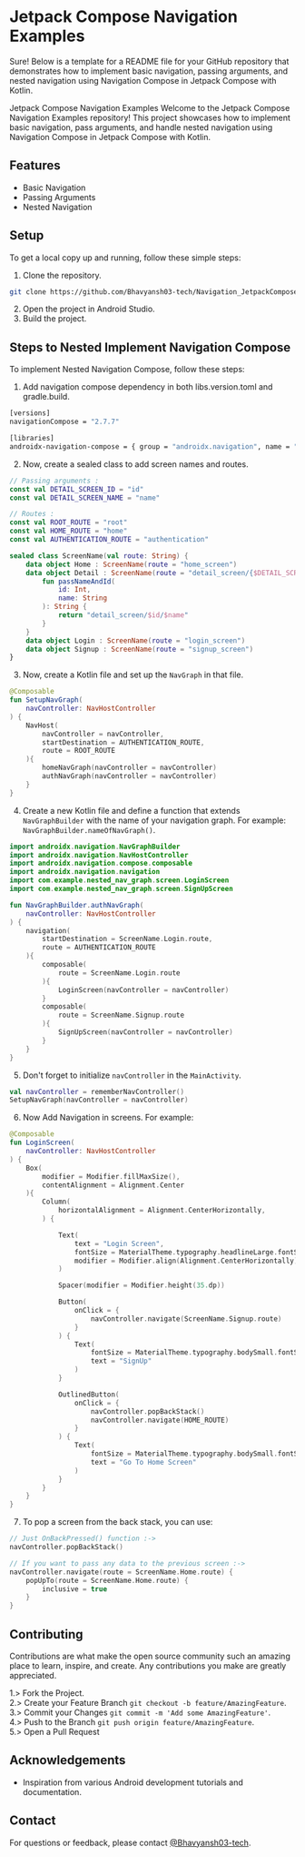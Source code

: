 # Jetpack Compose Navigation Examples


Sure! Below is a template for a README file for your GitHub repository that demonstrates how to implement basic navigation, passing arguments, and nested navigation using Navigation Compose in Jetpack Compose with Kotlin.

Jetpack Compose Navigation Examples
Welcome to the Jetpack Compose Navigation Examples repository! This project showcases how to implement basic navigation, pass arguments, and handle nested navigation using Navigation Compose in Jetpack Compose with Kotlin.

## Features

- Basic Navigation
- Passing Arguments
- Nested Navigation

## Setup

To get a local copy up and running, follow these simple steps:

1. Clone the repository.

```bash
git clone https://github.com/Bhavyansh03-tech/Navigation_JetpackCompose.git
```

2. Open the project in Android Studio.
3. Build the project.

## Steps to Nested Implement Navigation Compose

To implement Nested Navigation Compose, follow these steps:

1. Add navigation compose dependency in both libs.version.toml and gradle.build.

```bash
[versions]
navigationCompose = "2.7.7"

[libraries]
androidx-navigation-compose = { group = "androidx.navigation", name = "navigation-compose", version.ref = "navigationCompose" }
```


2. Now, create a sealed class to add screen names and routes.

```Kotlin
// Passing arguments :
const val DETAIL_SCREEN_ID = "id"
const val DETAIL_SCREEN_NAME = "name"

// Routes :
const val ROOT_ROUTE = "root"
const val HOME_ROUTE = "home"
const val AUTHENTICATION_ROUTE = "authentication"

sealed class ScreenName(val route: String) {
    data object Home : ScreenName(route = "home_screen")
    data object Detail : ScreenName(route = "detail_screen/{$DETAIL_SCREEN_ID}/{$DETAIL_SCREEN_NAME}"){
        fun passNameAndId(
            id: Int,
            name: String
        ): String {
            return "detail_screen/$id/$name"
        }
    }
    data object Login : ScreenName(route = "login_screen")
    data object Signup : ScreenName(route = "signup_screen")
}
```


3. Now, create a Kotlin file and set up the `NavGraph` in that file.

```Kotlin
@Composable
fun SetupNavGraph(
    navController: NavHostController
) {
    NavHost(
        navController = navController,
        startDestination = AUTHENTICATION_ROUTE,
        route = ROOT_ROUTE
    ){
        homeNavGraph(navController = navController)
        authNavGraph(navController = navController)
    }
}
```


4. Create a new Kotlin file and define a function that extends `NavGraphBuilder` with the name of your navigation graph. For example: `NavGraphBuilder.nameOfNavGraph()`.

```Kotlin
import androidx.navigation.NavGraphBuilder
import androidx.navigation.NavHostController
import androidx.navigation.compose.composable
import androidx.navigation.navigation
import com.example.nested_nav_graph.screen.LoginScreen
import com.example.nested_nav_graph.screen.SignUpScreen

fun NavGraphBuilder.authNavGraph(
    navController: NavHostController
) {
    navigation(
        startDestination = ScreenName.Login.route,
        route = AUTHENTICATION_ROUTE
    ){
        composable(
            route = ScreenName.Login.route
        ){
            LoginScreen(navController = navController)
        }
        composable(
            route = ScreenName.Signup.route
        ){
            SignUpScreen(navController = navController)
        }
    }
}
```


5. Don't forget to initialize `navController` in the `MainActivity`.

```Kotlin
val navController = rememberNavController()
SetupNavGraph(navController = navController)
```


6. Now Add Navigation in screens. For example:

```Kotlin
@Composable
fun LoginScreen(
    navController: NavHostController
) {
    Box(
        modifier = Modifier.fillMaxSize(),
        contentAlignment = Alignment.Center
    ){
        Column(
            horizontalAlignment = Alignment.CenterHorizontally,
        ) {

            Text(
                text = "Login Screen",
                fontSize = MaterialTheme.typography.headlineLarge.fontSize,
                modifier = Modifier.align(Alignment.CenterHorizontally)
            )

            Spacer(modifier = Modifier.height(35.dp))

            Button(
                onClick = {
                    navController.navigate(ScreenName.Signup.route)
                }
            ) {
                Text(
                    fontSize = MaterialTheme.typography.bodySmall.fontSize,
                    text = "SignUp"
                )
            }

            OutlinedButton(
                onClick = {
                    navController.popBackStack()
                    navController.navigate(HOME_ROUTE)
                }
            ) {
                Text(
                    fontSize = MaterialTheme.typography.bodySmall.fontSize,
                    text = "Go To Home Screen"
                )
            }
        }
    }
}
```


7. To pop a screen from the back stack, you can use:

```Kotlin
// Just OnBackPressed() function :->
navController.popBackStack()

// If you want to pass any data to the previous screen :->
navController.navigate(route = ScreenName.Home.route) {
    popUpTo(route = ScreenName.Home.route) {
        inclusive = true
    }
}
```

## Contributing

Contributions are what make the open source community such an amazing place to learn, inspire, and create. Any contributions you make are greatly appreciated.

1.> Fork the Project.\
2.> Create your Feature Branch `git checkout -b feature/AmazingFeature`.\
3.> Commit your Changes `git commit -m 'Add some AmazingFeature'`.\
4.> Push to the Branch `git push origin feature/AmazingFeature`.\
5.> Open a Pull Request

## Acknowledgements

- Inspiration from various Android development tutorials and documentation.
## Contact

For questions or feedback, please contact [@Bhavyansh03-tech](https://github.com/Bhavyansh03-tech).
